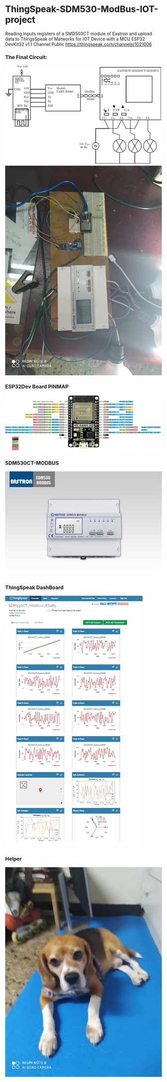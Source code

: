 # ThingSpeak-SDM530-ModBus-IOT-project
Reading Inputs registers of a SMD503CT module of Eastron and upload data to ThingsSpeak of Matworks for IOT Device with a MCU ESP32 DevKit32 v1.1
Channel Public
https://thingspeak.com/channels/1021006

### The Final Circuit:

![Circuito_Final](/images/Cto_PMU_IOT.png)
![Full_Project](/images/ESP32_PMU_ModBus_IOT.jpeg)

### ESP32Dev Board PINMAP

![Pin Functions](/images/ESP32-DOIT-DEVKIT-V1.jpg)

### SDM530CT-MODBUS

![Power Meter](/images/sdm530.jpg)

### ThingSpeak DashBoard

![Dashboard](/images/thingspeak.jpg)

### Helper

![Dog](/images/Rocky.jpg)

